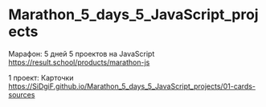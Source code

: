 # Marathon_5_days_5_JavaScript_projects

Марафон: 5 дней 5 проектов на JavaScript
https://result.school/products/marathon-js

1 проект: Карточки
https://SiDgiF.github.io/Marathon_5_days_5_JavaScript_projects/01-cards-sources
